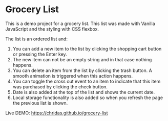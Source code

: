 # Grocery List

This is a demo project for a grocery list. This list was made with Vanilla JavaScript and the styling with CSS flexbox.

The list is an ordered list and:

1. You can add a new item to the list by clicking the shopping cart button or pressing the Enter key.
2. The new item can not be an empty string and in that case nothing happens.
3. You can delete an item from the list by clicking the trash button. A smooth animation is triggered
when this action happens.
4. You can toggle the cross out event to an item to indicate that this item was purchased by clicking the check button.
5. Date is also added at the top of the list and shows the current date.
6. Local storage functionality is also added so when you refresh the page the previous list is shown.

Live DEMO: https://chridas.github.io/grocery-list
